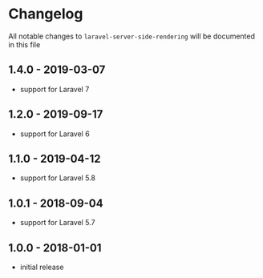 # Changelog

All notable changes to `laravel-server-side-rendering` will be documented in this file

## 1.4.0 - 2019-03-07

- support for Laravel 7

## 1.2.0 - 2019-09-17

- support for Laravel 6

## 1.1.0 - 2019-04-12

- support for Laravel 5.8

## 1.0.1 - 2018-09-04

- support for Laravel 5.7

## 1.0.0 - 2018-01-01

- initial release
